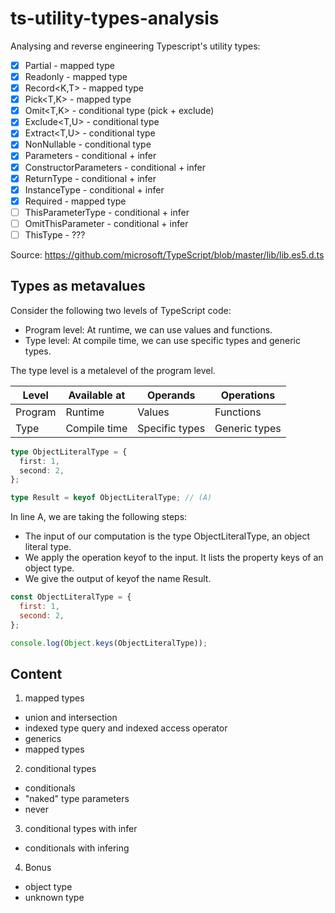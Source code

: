 # ts-utility-types-analysis
Analysing and reverse engineering Typescript's utility types:

- [x] Partial<T> - mapped type
- [x] Readonly<T> - mapped type
- [x] Record<K,T> - mapped type
- [x] Pick<T,K> - mapped type
- [x] Omit<T,K> - conditional type (pick + exclude)
- [x] Exclude<T,U> - conditional type
- [x] Extract<T,U> - conditional type
- [x] NonNullable<T> - conditional type
- [x] Parameters<T> - conditional + infer
- [x] ConstructorParameters<T> - conditional + infer
- [x] ReturnType<T> - conditional + infer
- [x] InstanceType<T> - conditional + infer
- [x] Required<T> - mapped type
- [ ] ThisParameterType<T> - conditional + infer
- [ ] OmitThisParameter<T> - conditional + infer
- [ ] ThisType<T> - ???

Source: https://github.com/microsoft/TypeScript/blob/master/lib/lib.es5.d.ts

## Types as metavalues

Consider the following two levels of TypeScript code:
- Program level: At runtime, we can use values and functions.
- Type level: At compile time, we can use specific types and generic types.

The type level is a metalevel of the program level.

| Level   | Available at | Operands       | Operations    |
|---------|--------------|----------------|---------------|
| Program | Runtime      | Values         | Functions     |
| Type    | Compile time | Specific types | Generic types |

```ts
type ObjectLiteralType = {
  first: 1,
  second: 2,
};

type Result = keyof ObjectLiteralType; // (A)
```

In line A, we are taking the following steps:

- The input of our computation is the type ObjectLiteralType, an object literal type.
- We apply the operation keyof to the input. It lists the property keys of an object type.
- We give the output of keyof the name Result.

```js
const ObjectLiteralType = {
  first: 1,
  second: 2,
};

console.log(Object.keys(ObjectLiteralType));
```

## Content

1. mapped types
  - union and intersection
  - indexed type query and indexed access operator
  - generics
  - mapped types
2. conditional types
  - conditionals
  - "naked" type parameters
  - never
3. conditional types with infer
  - conditionals with infering
4. Bonus
  - object type
  - unknown type

